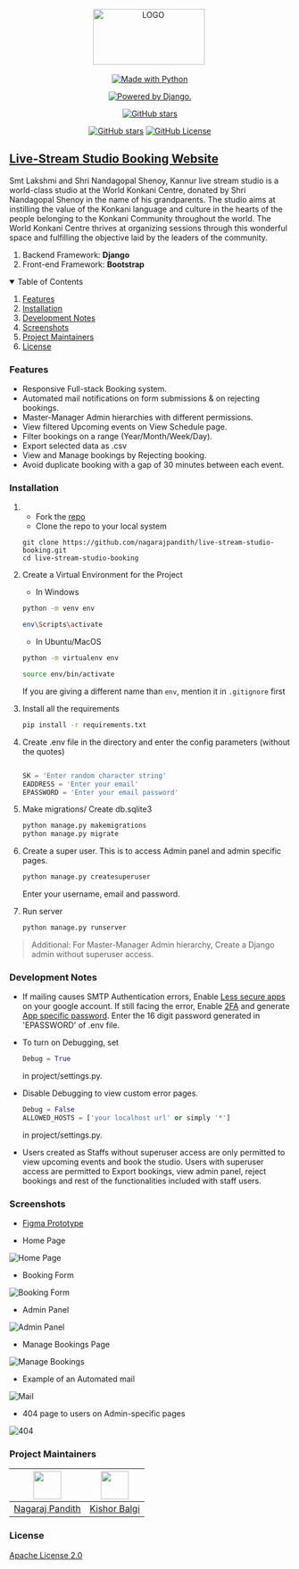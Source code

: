 <p align="center"> 
 <img src="https://raw.githubusercontent.com/nagarajpandith/live-stream-studio-booking/main/static/img/Logo.png?token=GHSAT0AAAAAABQJ6S5JNVU4ZPCAWL3B4N7WYP76GIA" alt="LOGO" border="0" width=200 height=100/>&nbsp;</a></p>

<p align="center">
<a href="https://www.python.org/"><img src="https://forthebadge.com/images/badges/made-with-python.svg" border="0" title="Made with Python" />
</p>

<p align="center">
<a href="http://www.djangoproject.com/"><img src="https://www.djangoproject.com/m/img/badges/djangopowered126x54.gif" border="0" alt="Powered by Django." title="Powered by Django." /></a>  
</p>
  
<p align="center">
<a href="https://github.com/nagarajpandith/live-stream-studio-booking/stargazers"><img alt="GitHub stars" src="https://img.shields.io/github/stars/nagarajpandith/live-stream-studio-booking?style=for-the-badge"></a>
</p>

<p align="center">
<a href="https://github.com/nagarajpandith/live-stream-studio-booking/"><img alt="GitHub stars" src="https://img.shields.io/github/last-commit/nagarajpandith/live-stream-studio-booking"></a>
<a href="https://github.com/nagarajpandith/live-stream-studio-booking/blob/main/LICENSE"><img alt="GitHub License" src="https://img.shields.io/github/license/nagarajpandith/live-stream-studio-booking"></a>
</p>

## [Live-Stream Studio Booking Website](https://livestreamstudio.konkanischolarship.com/)
Smt Lakshmi and Shri Nandagopal Shenoy, Kannur live stream studio is a world-class studio at the World Konkani Centre, donated by Shri Nandagopal Shenoy in the name of his grandparents. The studio aims at instilling the value of the Konkani language and culture in the hearts of the people belonging to the Konkani Community throughout the world. The World Konkani Centre thrives at organizing sessions through this wonderful space and fulfilling the objective laid by the leaders of the community.
1. Backend Framework: **Django**
2. Front-end Framework: **Bootstrap**

<details open="open">
  <summary>Table of Contents</summary>
  <ol>
    <li><a href="#features">Features</a></li>
    <li><a href="#installation">Installation</a></li>
    <li><a href="#development-notes">Development Notes</a></li>
    <li><a href="#screenshots">Screenshots</a></li>
    <li><a href="#project-maintainers">Project Maintainers</a></li>
    <li><a href="#license">License</a></li>
  </ol>
</details>

### Features
- Responsive Full-stack Booking system.
- Automated mail notifications on form submissions & on rejecting bookings.
- Master-Manager Admin hierarchies with different permissions.
- View filtered Upcoming events on View Schedule page.
- Filter bookings on a range (Year/Month/Week/Day).
- Export selected data as .csv
- View and Manage bookings by Rejecting booking.
- Avoid duplicate booking with a gap of 30 minutes between each event.

### Installation
1. - Fork the [repo](https://github.com/nagarajpandith/live-stream-studio-booking)
   - Clone the repo to your local system
    ```git
    git clone https://github.com/nagarajpandith/live-stream-studio-booking.git
    cd live-stream-studio-booking 
    ```
2. Create a Virtual Environment for the Project
    - In Windows
    ```bash
    python -m venv env
    
    env\Scripts\activate
    ```

    - In Ubuntu/MacOS
    ```bash
    python -m virtualenv env
    
    source env/bin/activate
    ```
    If you are giving a different name than `env`, mention it in `.gitignore` first   

3. Install all the requirements
    ```bash
    pip install -r requirements.txt
    ```
4. Create .env file in the directory and enter the config parameters (without the quotes)
    ```python
   
   SK = 'Enter random character string'
   EADDRESS = 'Enter your email'
   EPASSWORD = 'Enter your email password'

    ```
    
5. Make migrations/ Create db.sqlite3

    ```bash
    python manage.py makemigrations
    python manage.py migrate
    ```
6. Create a super user.
    This is to access Admin panel and admin specific pages.
    ```djangotemplate
    python manage.py createsuperuser
    ```
    Enter your username, email and password.
    
7. Run server
    ```bash
    python manage.py runserver
    ```
> Additional: For Master-Manager Admin hierarchy, Create a Django admin without superuser access.
    
### Development Notes
- If mailing causes SMTP Authentication errors, Enable [Less secure apps](https://www.google.com/settings/security/lesssecureapps) on your google account. If still facing the error, Enable [2FA](https://myaccount.google.com/signinoptions/two-step-verification/enroll-welcome?pli=1) and generate [App specific password](https://support.google.com/accounts/answer/185833?hl=en). Enter the 16 digit password generated in 'EPASSWORD' of .env file.

- To turn on Debugging, set
    ```python
    Debug = True 
    ```
    in project/settings.py.
    
- Disable Debugging to view custom error pages. 
    ```python
    Debug = False
    ALLOWED_HOSTS = ['your localhost url' or simply '*']
    ```
    in project/settings.py. 
    
- Users created as Staffs without superuser access are only permitted to view upcoming events and book the studio. Users with superuser access are permitted to Export bookings, view admin panel, reject bookings and rest of the functionalities included with staff users. 

### Screenshots
- [Figma Prototype](https://www.figma.com/file/WwhHu8pqO9LTpj8t4LoQjQ/Live-Stream-Studio-Website-Prototype)

- Home Page
<img src="https://i.postimg.cc/zBC0xbjw/Screenshot-2022-01-30-at-10-22-46-PM.png" alt="Home Page">

- Booking Form
<img src="https://i.postimg.cc/65gnG6VB/Screenshot-2022-01-30-at-10-24-44-PM.png" alt="Booking Form">

- Admin Panel
<img src="https://i.postimg.cc/Hnj8VFVJ/Screenshot-2022-01-30-at-10-29-57-PM.png" alt="Admin Panel">

- Manage Bookings Page
<img src="https://i.postimg.cc/pTLp63Q0/Screenshot-2022-01-30-at-10-31-31-PM.png" alt="Manage Bookings">

- Example of an Automated mail
<img src="https://i.postimg.cc/638GQD78/Screenshot-2022-01-30-at-10-36-31-PM.png" alt="Mail">

- 404 page to users on Admin-specific pages
<img src="https://i.postimg.cc/sx1mRrbd/Screenshot-2022-01-31-at-8-57-49-AM.png" alt="404">

### Project Maintainers
| <img src = "https://avatars.githubusercontent.com/u/83623339?v=4" width="50px"> | <img src = "https://avatars.githubusercontent.com/u/75678927?v=4" width="50px"> | 
| :----------------------------------------------------------: | :----------------------------------------------------------: | 
| [Nagaraj Pandith](https://github.com/nagarajpandith/) |  [Kishor Balgi](https://github.com/KishorBalgi/)   |

### License
[Apache License 2.0](https://github.com/nagarajpandith/live-stream-studio-booking/blob/master/LICENSE)
